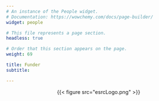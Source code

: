 ```yaml
---
# An instance of the People widget.
# Documentation: https://wowchemy.com/docs/page-builder/
widget: people

# This file represents a page section.
headless: true

# Order that this section appears on the page.
weight: 69

title: Funder
subtitle:

---
```


<center>
{{< figure src="esrcLogo.png" >}}
  </center>
